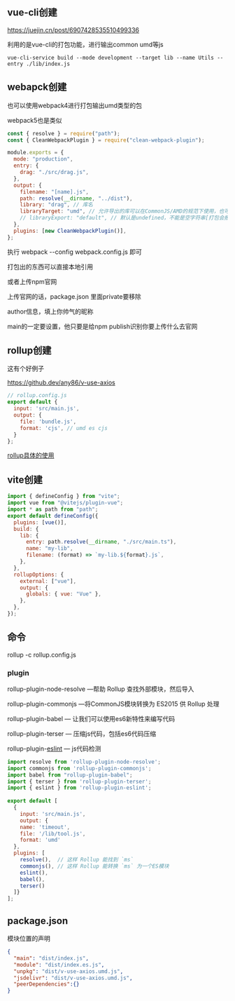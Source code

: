 ## vue-cli创建

https://juejin.cn/post/6907428535510499336

利用的是vue-cli的打包功能，进行输出common umd等js

```
vue-cli-service build --mode development --target lib --name Utils --entry ./lib/index.js
```



## webapck创建

也可以使用webpack4进行打包输出umd类型的包

webpack5也是类似



```javascript
const { resolve } = require("path");
const { CleanWebpackPlugin } = require("clean-webpack-plugin");

module.exports = {
  mode: "production",
  entry: {
    drag: "./src/drag.js",
  },
  output: {
    filename: "[name].js",
    path: resolve(__dirname, "../dist"),
    library: "drag", // 库名
    libraryTarget: "umd", // 允许导出的库可以在CommonJS/AMD的规范下使用，也可以作为全局变量使用
    // libraryExport: "default", // 默认是undefined，不能是空字符串[打包会报错]
  },
  plugins: [new CleanWebpackPlugin()],
};
```

执行 webpack --config  webpack.config.js 即可



打包出的东西可以直接本地引用

或者上传npm官网

上传官网的话，package.json 里面private要移除

author信息，填上你帅气的昵称

main的一定要设置，他只要是给npm publish识别你要上传什么去官网



## rollup创建

这有个好例子

https://github.dev/any86/v-use-axios

```javascript
// rollup.config.js
export default {
  input: 'src/main.js',
  output: {
    file: 'bundle.js',
    format: 'cjs', // umd es cjs
  }
};
```

[rollup具体的使用](https://blog.csdn.net/qiwoo_weekly/article/details/122954883)

## vite创建

```javascript
import { defineConfig } from "vite";
import vue from "@vitejs/plugin-vue";
import * as path from "path";
export default defineConfig({
  plugins: [vue()],
  build: {
    lib: {
      entry: path.resolve(__dirname, "./src/main.ts"),
      name: "my-lib",
      filename: (format) => `my-lib.${format}.js`,
    },
  },
  rollupOptions: {
    external: ["vue"],
    output: {
      globals: { vue: "Vue" },
    },
  },
});
```

## 命令


rollup -c  rollup.config.js

### plugin

rollup-plugin-node-resolve —帮助 Rollup 查找外部模块，然后导入

rollup-plugin-commonjs —将CommonJS模块转换为 ES2015 供 Rollup 处理

rollup-plugin-babel — 让我们可以使用es6新特性来编写代码

rollup-plugin-terser — 压缩js代码，包括es6代码压缩

rollup-plugin-[eslint](https://so.csdn.net/so/search?q=eslint&spm=1001.2101.3001.7020) — js代码检测

```javascript
import resolve from 'rollup-plugin-node-resolve';
import commonjs from 'rollup-plugin-commonjs';
import babel from "rollup-plugin-babel";
import { terser } from 'rollup-plugin-terser';
import { eslint } from 'rollup-plugin-eslint';
 
export default [
  {
    input: 'src/main.js',
    output: {
    name: 'timeout',
    file: '/lib/tool.js',
    format: 'umd'
  },
  plugins: [
    resolve(),  // 这样 Rollup 能找到 `ms`
    commonjs(), // 这样 Rollup 能转换 `ms` 为一个ES模块
    eslint(),
    babel(),
    terser()
  ]}
];
```

## package.json

模块位置的声明

```json
{
  "main": "dist/index.js",
  "module": "dist/index.es.js",
  "unpkg": "dist/v-use-axios.umd.js",
  "jsdelivr": "dist/v-use-axios.umd.js",
  "peerDependencies":{}
}
```